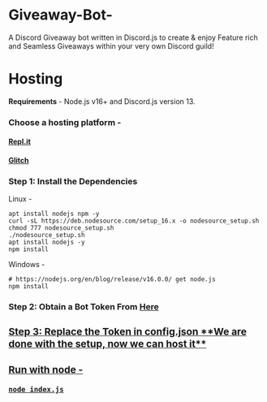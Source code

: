 # Giveaway-Bot-
A Discord Giveaway bot written in Discord.js to create & enjoy Feature rich and Seamless Giveaways within your very own Discord guild!
# Hosting
**Requirements** - Node.js v16+ and Discord.js version 13.
<h3>Choose a hosting platform -</h3>
<h4><a href = https://repl.it/github/Mr-aahir/Giveaway-Bot->Repl.it</a></h4>
<h4><a href = https://glitch.com/edit/#!/import/github/Mr-aahir/Giveaway-Bot->Glitch</a></h4>
<h3>Step 1: Install the Dependencies</h3>
Linux -

```
apt install nodejs npm -y
curl -sL https://deb.nodesource.com/setup_16.x -o nodesource_setup.sh
chmod 777 nodesource_setup.sh
./nodesource_setup.sh
apt install nodejs -y
npm install
```

Windows - 

```
# https://nodejs.org/en/blog/release/v16.0.0/ get node.js
npm install 
```

<h3> Step 2: Obtain a Bot Token From <a href = https://discord.com/developers>Here

<h3> Step 3: Replace the Token in config.json
**We are done with the setup, now we can host it**
  <h3> Run with node -</h3>

```
node index.js
```
